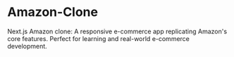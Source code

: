 # Amazon-Clone
Next.js Amazon clone: A responsive e-commerce app replicating Amazon's core features. Perfect for learning and real-world e-commerce development.
